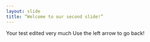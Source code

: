```yaml
---
layout: slide
title: “Welcome to our second slide!”
---
```

Your test edited very much
Use the left arrow to go back!
